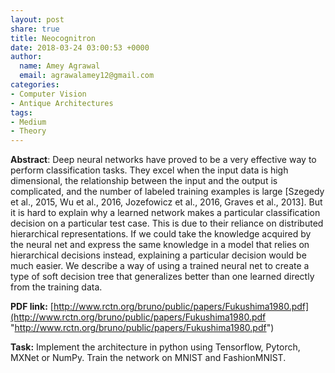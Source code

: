 ```yaml
---
layout: post
share: true
title: Neocognitron
date: 2018-03-24 03:00:53 +0000
author:
  name: Amey Agrawal
  email: agrawalamey12@gmail.com
categories:
- Computer Vision
- Antique Architectures
tags:
- Medium
- Theory
---
```

**Abstract**: Deep neural networks have proved to be a very effective way to perform classification tasks. They excel when the input data is high dimensional, the relationship between the input and the output is complicated, and the number of labeled training examples is large \[Szegedy et al., 2015, Wu et al., 2016, Jozefowicz et al., 2016, Graves et al., 2013\]. But it is hard to explain why a learned network makes a particular classification decision on a particular test case. This is due to their reliance on distributed hierarchical representations. If we could take the knowledge acquired by the neural net and express the same knowledge in a model that relies on hierarchical decisions instead, explaining a particular decision would be much easier. We describe a way of using a trained neural net to create a type of soft decision tree that generalizes better than one learned directly from the training data.

**PDF link:** [http://www.rctn.org/bruno/public/papers/Fukushima1980.pdf](http://www.rctn.org/bruno/public/papers/Fukushima1980.pdf "http://www.rctn.org/bruno/public/papers/Fukushima1980.pdf")

**Task:** Implement the architecture in python using Tensorflow, Pytorch, MXNet or NumPy. Train the network on MNIST and FashionMNIST.